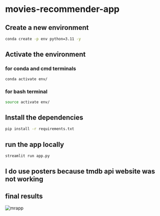 # movies-recommender-app

## Create a new environment
``` bash
conda create -p env python=3.11 -y
```
## Activate the environment

### for conda and cmd terminals
``` bash
conda activate env/
```
### for bash terminal
``` bash
source activate env/
```
## Install the dependencies
``` bash
pip install -r requirements.txt
```

## run the app locally
``` bash
streamlit run app.py
```

## I do use posters because tmdb api website was not working
## final results 
![mrapp](https://github.com/sumityadav329/movies-recommender-app/assets/135656058/00be328f-7685-433a-ad14-5b1de77f8607)
